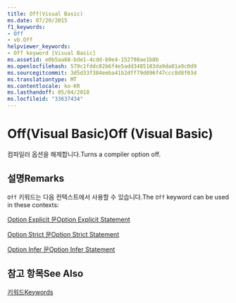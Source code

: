 ```yaml
---
title: Off(Visual Basic)
ms.date: 07/20/2015
f1_keywords:
- Off
- vb.Off
helpviewer_keywords:
- Off keyword [Visual Basic]
ms.assetid: e0b5aa68-bde1-4cdd-b9e4-152798ae1b8b
ms.openlocfilehash: 579c1fddc82b6f4e5add3485103da9da01a9c0d9
ms.sourcegitcommit: 3d5d33f384eeba41b2dff79d096f47ccc8d8f03d
ms.translationtype: MT
ms.contentlocale: ko-KR
ms.lasthandoff: 05/04/2018
ms.locfileid: "33637434"
---
```

# <a name="off-visual-basic"></a><span data-ttu-id="b434a-102">Off(Visual Basic)</span><span class="sxs-lookup"><span data-stu-id="b434a-102">Off (Visual Basic)</span></span>
<span data-ttu-id="b434a-103">컴파일러 옵션을 해제합니다.</span><span class="sxs-lookup"><span data-stu-id="b434a-103">Turns a compiler option off.</span></span>  
  
## <a name="remarks"></a><span data-ttu-id="b434a-104">설명</span><span class="sxs-lookup"><span data-stu-id="b434a-104">Remarks</span></span>  
 <span data-ttu-id="b434a-105">`Off` 키워드는 다음 컨텍스트에서 사용할 수 있습니다.</span><span class="sxs-lookup"><span data-stu-id="b434a-105">The `Off` keyword can be used in these contexts:</span></span>  
  
 [<span data-ttu-id="b434a-106">Option Explicit 문</span><span class="sxs-lookup"><span data-stu-id="b434a-106">Option Explicit Statement</span></span>](../../visual-basic/language-reference/statements/option-explicit-statement.md)  
  
 [<span data-ttu-id="b434a-107">Option Strict 문</span><span class="sxs-lookup"><span data-stu-id="b434a-107">Option Strict Statement</span></span>](../../visual-basic/language-reference/statements/option-strict-statement.md)  
  
 [<span data-ttu-id="b434a-108">Option Infer 문</span><span class="sxs-lookup"><span data-stu-id="b434a-108">Option Infer Statement</span></span>](../../visual-basic/language-reference/statements/option-infer-statement.md)  
  
## <a name="see-also"></a><span data-ttu-id="b434a-109">참고 항목</span><span class="sxs-lookup"><span data-stu-id="b434a-109">See Also</span></span>  
 [<span data-ttu-id="b434a-110">키워드</span><span class="sxs-lookup"><span data-stu-id="b434a-110">Keywords</span></span>](../../visual-basic/language-reference/keywords/index.md)
